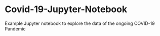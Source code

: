 # Covid-19-Jupyter-Notebook
Example Jupyter notebook to explore the data of the ongoing COVID-19 Pandemic
